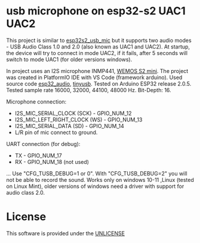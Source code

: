 # usb microphone on esp32-s2 UAC1 UAC2

  This project is similar to <a href="https://github.com/vernonet/ESP32_PRJ/tree/main/esp32s2_usb_mic" rel="nofollow">esp32s2_usb_mic</a>
  but it supports two audio modes - USB Audio Class 1.0 and 2.0 (also known as UAC1 and UAC2). At startup, the device will try to connect in mode UAC2,
  if it fails, after 5 seconds will switch to mode UAC1 (for older versions windows).
  
  In project uses an  I2S microphone INMP441, <a href="https://www.wemos.cc/en/latest/s2/s2_mini.html" rel="nofollow">WEMOS S2 mini</a>.
  The project was created in  PlatformIO IDE with VS Code (framework arduino).
  Used source code <a href="https://github.com/atomic14/esp32_audio" rel="nofollow">esp32_audio</a>, <a href="https://github.com/hathach/tinyusb"    rel="nofollow">tinyusb</a>.
  Tested on Arduino ESP32 release 2.0.5.  
  Tested sample rate 16000, 32000, 44100, 48000 Hz.
  Bit-Depth: 16.
  
  Microphone connection: 
  - I2S_MIC_SERIAL_CLOCK      (SCK)   -   GPIO_NUM_12
  - I2S_MIC_LEFT_RIGHT_CLOCK  (WS)    -   GPIO_NUM_13
  - I2S_MIC_SERIAL_DATA       (SD)    -   GPIO_NUM_14
  - L/R pin of mic connect to ground.
  
  UART connection (for debug):
  - TX   -   GPIO_NUM_17
  - RX   -   GPIO_NUM_18  (not used)
  
  
  ... Use "CFG_TUSB_DEBUG=1 or 0".
  With "CFG_TUSB_DEBUG=2" you will not be able to record the sound.
  Works only on windows 10-11 ,Linux (tested on Linux Mint), older versions of windows need a driver with support for audio class 2.0.


# License

  This software is provided under the  <a href="http://unlicense.org/" rel="nofollow">UNLICENSE</a>

